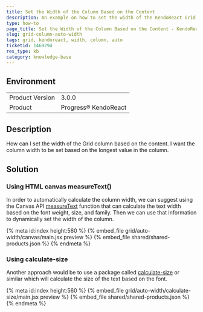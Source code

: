 ```yaml
---
title: Set the Width of the Column Based on the Content
description: An example on how to set the width of the KendoReact Grid column based on the content.
type: how-to
page_title: Set the Width of the Column Based on the Content - KendoReact Grid
slug: grid-column-auto-width
tags: grid, kendoreact, width, column, auto
ticketid: 1469294
res_type: kb
category: knowledge-base
---
```


## Environment

<table>
	<tbody>
		<tr>
			<td>Product Version</td>
			<td>3.0.0</td>
		</tr>
		<tr>
			<td>Product</td>
			<td>Progress® KendoReact</td>
		</tr>
	</tbody>
</table>


## Description

How can I set the width of the Grid column based on the content. I want the column width to be set based on the longest value in the column.

## Solution

### Using HTML canvas measureText()

In order to automatically calculate the column width, we can suggest using the Canvas API [measureText](https://developer.mozilla.org/en-US/docs/Web/API/CanvasRenderingContext2D/measureText) function that can calculate the text width based on the font weight, size, and family. Then we can use that information to dynamically set the width of the column.

{% meta id:index height:560 %}
{% embed_file grid/auto-width/canvas/main.jsx preview %}
{% embed_file shared/shared-products.json %}
{% endmeta %}

### Using calculate-size

Another approach would be to use a package called [calculate-size](https://www.npmjs.com/package/calculate-size) or similar which will calculate the size of the text based on the font.

{% meta id:index height:560 %}
{% embed_file grid/auto-width/calculate-size/main.jsx preview %}
{% embed_file shared/shared-products.json %}
{% endmeta %}